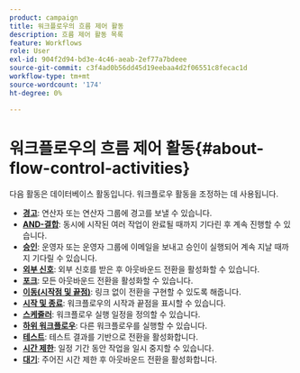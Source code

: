 ```yaml
---
product: campaign
title: 워크플로우의 흐름 제어 활동
description: 흐름 제어 활동 목록
feature: Workflows
role: User
exl-id: 904f2d94-bd3e-4c46-aeab-2ef77a7bdeee
source-git-commit: c3f4ad0b56dd45d19eebaa4d2f06551c8fecac1d
workflow-type: tm+mt
source-wordcount: '174'
ht-degree: 0%

---
```


# 워크플로우의 흐름 제어 활동{#about-flow-control-activities}

다음 활동은 데이터베이스 활동입니다. 워크플로우 활동을 조정하는 데 사용됩니다.

* **[경고](alert.md)**: 연산자 또는 연산자 그룹에 경고를 보낼 수 있습니다.
* **[AND-결합](and-join.md)**: 동시에 시작된 여러 작업이 완료될 때까지 기다린 후 계속 진행할 수 있습니다.
* **[승인](approval.md)**: 운영자 또는 운영자 그룹에 이메일을 보내고 승인이 실행되어 계속 지날 때까지 기다릴 수 있습니다.
* **[외부 신호](external-signal.md)**: 외부 신호를 받은 후 아웃바운드 전환을 활성화할 수 있습니다.
* **[포크](fork.md)**: 모든 아웃바운드 전환을 활성화할 수 있습니다.
* **[이동(시작점 및 끝점)](jump-start-point-and-end-point.md)**: 링크 없이 전환을 구현할 수 있도록 해줍니다.
* **[시작 및 종료](start-and-end.md)**: 워크플로우의 시작과 끝점을 표시할 수 있습니다.
* **[스케줄러](scheduler.md)**: 워크플로우 실행 일정을 정의할 수 있습니다.
* **[하위 워크플로우](sub-workflow.md)**: 다른 워크플로우를 실행할 수 있습니다.
* **[테스트](test.md)**: 테스트 결과를 기반으로 전환을 활성화합니다.
* **[시간 제한](time-constraint.md)**: 일정 기간 동안 작업을 일시 중지할 수 있습니다.
* **[대기](wait.md)**: 주어진 시간 제한 후 아웃바운드 전환을 활성화합니다.
  <!--* **Task**: lets you configure task execution. Refer to the [Task](task.md) section.-->
